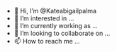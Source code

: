 - 👋 Hi, I’m @Kateabigailpalma
- 👀 I’m interested in ...
- 🌱 I’m currently working as ...
- 💞️ I’m looking to collaborate on ...
- 📫 How to reach me ...

<!---
Kateabigailpalma/Kateabigailpalma is a ✨ special ✨ repository because its `README.md` (this file) appears on your GitHub profile.
You can click the Preview link to take a look at your changes.
--->

